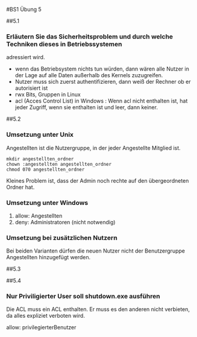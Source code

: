 #BS1 Übung 5


##5.1

### Erläutern Sie das Sicherheitsproblem und durch welche Techniken dieses in Betriebssystemen 
adressiert wird.

- wenn das Betriebsystem nichts tun würden, dann wären alle Nutzer in der Lage auf alle Daten außerhalb des Kernels zuzugreifen.
- Nutzer muss sich zuerst authentifizieren, dann weiß der Rechner ob er autorisiert ist
- rwx Bits, Gruppen in Linux
- acl (Acces Control List) in Windows : Wenn acl nicht enthalten ist, hat jeder Zugriff, wenn sie enthalten ist und leer, dann keiner.


##5.2

### Umsetzung unter Unix

Angestellten ist die Nutzergruppe, in der jeder Angestellte Mitglied ist.
 
`mkdir angestellten_ordner`  
`chown :angestellten angestellten_ordner`  
`chmod 070 angestellten_ordner`  

Kleines Problem ist, dass der Admin noch rechte auf den übergeordneten Ordner hat.

### Umsetzung unter Windows

1. allow: Angestellten
2. deny: Administratoren (nicht notwendig)

### Umsetzung bei zusätzlichen Nutzern

Bei beiden Varianten dürfen die neuen Nutzer nicht der Benutzergruppe Angestellten hinzugefügt werden.

##5.3

##5.4

### Nur Priviligierter User soll shutdown.exe ausführen

Die ACL muss ein ACL enthalten. Er muss es den anderen nicht verbieten, da alles expliziet verboten wird.

allow: privilegierterBenutzer
